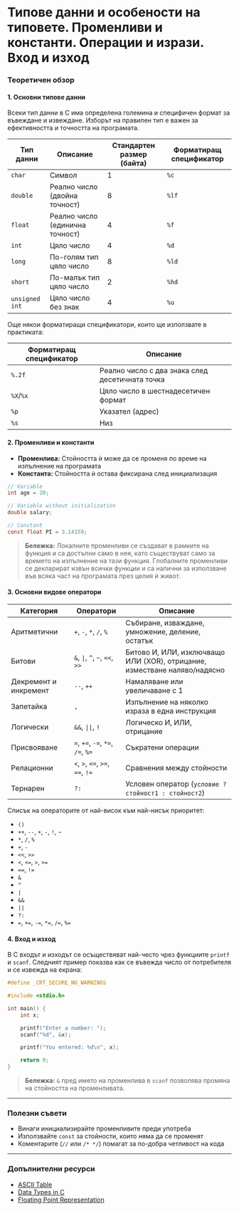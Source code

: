 # Типове данни и особености на типовете. Променливи и константи. Операции и изрази. Вход и изход

### Теоретичен обзор

#### 1. Основни типове данни

Всеки тип данни в C има определена големина и специфичен формат за въвеждане и извеждане. Изборът на правилен тип е важен за ефективността и точността на програмата.

| Тип данни | Описание | Стандартен размер (байта) | Форматиращ спецификатор |
|------------|------------|--------------------------|--------------------------|
| `char` | Символ | 1 | `%c` |
| `double` | Реално число (двойна точност) | 8 | `%lf` |
| `float` | Реално число (единична точност) | 4 | `%f` |
| `int` | Цяло число | 4 | `%d` |
| `long` | По-голям тип цяло число | 8 | `%ld` |
| `short` | По-малък тип цяло число | 2 | `%hd` |
| `unsigned int` | Цяло число без знак | 4 | `%u` |

Още някои форматиращи спецификатори, които ще използвате в практиката:

| Форматиращ спецификатор | Описание |
|--------------------------|------------|
| `%.2f` | Реално число с два знака след десетичната точка |
| `%X`/`%x` | Цяло число в шестнадесетичен формат |
| `%p` | Указател (адрес) |
| `%s` | Низ |

#### 2. Променливи и константи

- **Променлива:** Стойността ѝ може да се променя по време на изпълнение на програмата
- **Константа:** Стойността ѝ остава фиксирана след инициализация

```c
// Variable
int age = 20;

// Variable without initialization
double salary;

// Constant
const float PI = 3.14159;
```

> **Бележка:** Локалните променливи се създават в рамките на функция и са достъпни само в нея, като съществуват само за времето на изпълнение на тази функция. Глобалните променливи се декларират извън всички функции и са налични за използване във всяка част на програмата през целия ѝ живот.

#### 3. Основни видове оператори

| Категория | Оператори | Описание |
|------------|------------|------------|
| Аритметични | `+`, `-`, `*`, `/`, `%` | Събиране, изваждане, умножение, деление, остатък |
| Битови | `&`, `\|`, `^`, `~`, `<<`, `>>` | Битово И, ИЛИ, изключващо ИЛИ (XOR), отрицание, изместване наляво/надясно |
| Декремент и инкремент | `--`, `++` | Намаляване или увеличаване с 1 |
| Запетайка | `,` | Изпълнение на няколко израза в една инструкция |
| Логически | `&&`, `\|\|`, `!` | Логическо И, ИЛИ, отрицание |
| Присвояване | `=`, `+=`, `-=`, `*=`, `/=`, `%=` | Съкратени операции |
| Релационни | `<`, `>`, `<=`, `>=`, `==`, `!=` | Сравнения между стойности |
| Тернарен | `?:` | Условен оператор (`условие ? стойност1 : стойност2`) |

Списък на операторите от най-висок към най-нисък приоритет:

- `()`
- `++`, `--`, `+`, `-`, `!`, `~`
- `*`, `/`, `%`
- `+`, `-`
- `<<`, `>>`
- `<`, `<=`, `>`, `>=`
- `==`, `!=`
- `&`
- `^`
- `|`
- `&&`
- `||`
- `?:`
- `=`, `+=`, `-=`, `*=`, `/=`, `%=`

#### 4. Вход и изход

В C входът и изходът се осъществяват най-често чрез функциите `printf` и `scanf`. Следният пример показва как се въвежда число от потребителя и се извежда на екрана:

```c
#define _CRT_SECURE_NO_WARNINGS

#include <stdio.h>

int main() {
    int x;

    printf("Enter a number: ");
    scanf("%d", &x);

    printf("You entered: %d\n", x);

    return 0;
}
```

> **Бележка:** `&` пред името на променлива в `scanf` позволява промяна на стойността на променливата.

---

### Полезни съвети

- Винаги инициализирайте променливите преди употреба
- Използвайте `const` за стойности, които няма да се променят
- Коментарите (`//` или `/* */`) помагат за по-добра четливост на кода

---

### Допълнителни ресурси

- [ASCII Table](https://www.asciitable.com/)
- [Data Types in C](https://www.geeksforgeeks.org/c/data-types-in-c/)
- [Floating Point Representation](https://www.geeksforgeeks.org/digital-logic/introduction-of-floating-point-representation/)